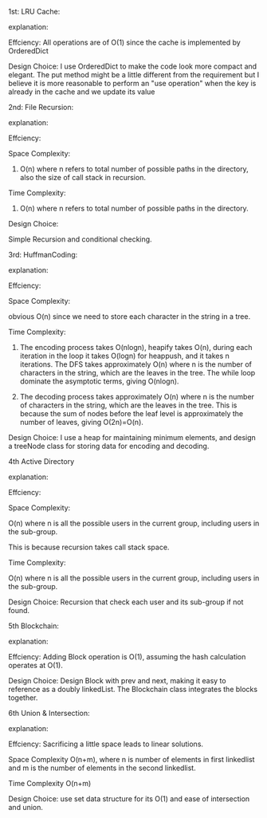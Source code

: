 1st: LRU Cache:

explanation: 

Effciency:
All operations are of O(1) since the cache is implemented by OrderedDict

Design Choice:
I use OrderedDict to make the code look more compact and elegant. The put method might be a 
little different from the requirement but I believe it is more reasonable to perform an 
"use operation" when the key is already in the cache and we update its value

2nd: File Recursion:


explanation: 

Effciency:

Space Complexity:

1. O(n) where n refers to total number of possible paths in the directory, also
the size of call stack in recursion.


Time Complexity:

1. O(n) where n refers to total number of possible paths in the directory.

Design Choice:

Simple Recursion and conditional checking.


3rd: HuffmanCoding:

explanation: 

Effciency:

Space Complexity:

obvious O(n) since we need to store each character in the string in a tree.

Time Complexity:

1. The encoding process takes O(nlogn), heapify takes O(n), during each iteration in the loop it takes O(logn) for heappush, 
and it takes n iterations. The DFS takes approximately O(n) where n is the number of characters in the string, which are the leaves
in the tree. The while loop dominate the asymptotic terms, giving O(nlogn).

2. The decoding process takes approximately O(n) where n is the number of characters in the string, which are the leaves
in the tree. This is because the sum of nodes before the leaf level is approximately the number of leaves, giving O(2n)=O(n).


Design Choice:
I use a heap for maintaining minimum elements, and design a treeNode class for storing data for encoding and decoding.



4th Active Directory

explanation: 

Effciency: 

Space Complexity:

O(n) where n is all the possible users in the current group, including users in the sub-group.

This is because recursion takes call stack space.

Time Complexity:

O(n) where n is all the possible users in the current group, including users in the sub-group.

Design Choice: Recursion that check each user and its sub-group if not found.


5th Blockchain:

explanation: 

Effciency: Adding Block operation is O(1), assuming the hash calculation operates at O(1).

Design Choice: Design Block with prev and next, making it easy to reference as a doubly linkedList. 
The Blockchain class integrates the blocks together.

6th Union & Intersection:

explanation: 

Effciency: Sacrificing a little space leads to linear solutions. 

Space Complexity O(n+m), 
where n is number of elements in first linkedlist and m is the number of elements in the second
linkedlist.

Time Complexity O(n+m)

Design Choice: use set data structure for its O(1) and ease of intersection and union.
